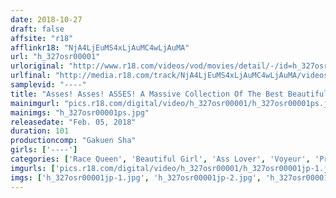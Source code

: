 ```yaml
---
date: 2018-10-27
draft: false
affsite: "r18"
afflinkr18: "NjA4LjEuMS4xLjAuMC4wLjAuMA"
url: "h_327osr00001"
urloriginal: "http://www.r18.com/videos/vod/movies/detail/-/id=h_327osr00001"
urlfinal: "http://media.r18.com/track/NjA4LjEuMS4xLjAuMC4wLjAuMA/videos/vod/movies/detail/-/id=h_327osr00001"
samplevid: "----"
title: "Asses! Asses! ASSES! A Massive Collection Of The Best Beautiful Asses vol. 1"
mainimgurl: "pics.r18.com/digital/video/h_327osr00001/h_327osr00001ps.jpg"
mainimgs: "h_327osr00001ps.jpg"
releasedate: "Feb. 05, 2018"
duration: 101
productioncomp: "Gakuen Sha"
girls: ['----']
categories: ['Race Queen', 'Beautiful Girl', 'Ass Lover', 'Voyeur', 'Pranks']
imgurls: ['pics.r18.com/digital/video/h_327osr00001/h_327osr00001jp-1.jpg', 'pics.r18.com/digital/video/h_327osr00001/h_327osr00001jp-2.jpg', 'pics.r18.com/digital/video/h_327osr00001/h_327osr00001jp-3.jpg', 'pics.r18.com/digital/video/h_327osr00001/h_327osr00001jp-4.jpg', 'pics.r18.com/digital/video/h_327osr00001/h_327osr00001jp-5.jpg', 'pics.r18.com/digital/video/h_327osr00001/h_327osr00001jp-6.jpg', 'pics.r18.com/digital/video/h_327osr00001/h_327osr00001jp-7.jpg', 'pics.r18.com/digital/video/h_327osr00001/h_327osr00001jp-8.jpg', 'pics.r18.com/digital/video/h_327osr00001/h_327osr00001jp-9.jpg', 'pics.r18.com/digital/video/h_327osr00001/h_327osr00001jp-10.jpg', 'pics.r18.com/digital/video/h_327osr00001/h_327osr00001jp-11.jpg', 'pics.r18.com/digital/video/h_327osr00001/h_327osr00001jp-12.jpg', 'pics.r18.com/digital/video/h_327osr00001/h_327osr00001jp-13.jpg', 'pics.r18.com/digital/video/h_327osr00001/h_327osr00001jp-14.jpg', 'pics.r18.com/digital/video/h_327osr00001/h_327osr00001jp-15.jpg', 'pics.r18.com/digital/video/h_327osr00001/h_327osr00001jp-16.jpg', 'pics.r18.com/digital/video/h_327osr00001/h_327osr00001jp-17.jpg', 'pics.r18.com/digital/video/h_327osr00001/h_327osr00001jp-18.jpg', 'pics.r18.com/digital/video/h_327osr00001/h_327osr00001jp-19.jpg', 'pics.r18.com/digital/video/h_327osr00001/h_327osr00001jp-20.jpg']
imgs: ['h_327osr00001jp-1.jpg', 'h_327osr00001jp-2.jpg', 'h_327osr00001jp-3.jpg', 'h_327osr00001jp-4.jpg', 'h_327osr00001jp-5.jpg', 'h_327osr00001jp-6.jpg', 'h_327osr00001jp-7.jpg', 'h_327osr00001jp-8.jpg', 'h_327osr00001jp-9.jpg', 'h_327osr00001jp-10.jpg', 'h_327osr00001jp-11.jpg', 'h_327osr00001jp-12.jpg', 'h_327osr00001jp-13.jpg', 'h_327osr00001jp-14.jpg', 'h_327osr00001jp-15.jpg', 'h_327osr00001jp-16.jpg', 'h_327osr00001jp-17.jpg', 'h_327osr00001jp-18.jpg', 'h_327osr00001jp-19.jpg', 'h_327osr00001jp-20.jpg']
---
```

